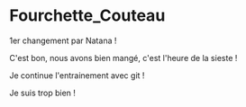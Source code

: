 # Fourchette_Couteau

1er changement par Natana ! 

C'est bon, nous avons bien mangé, c'est l'heure de la sieste !

Je continue l'entrainement avec git !


Je suis trop bien !

